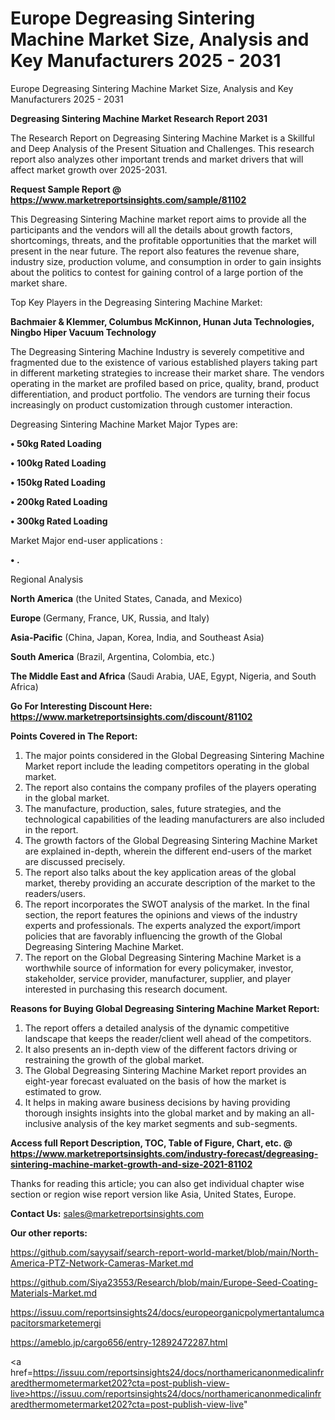 # Europe Degreasing Sintering Machine Market Size, Analysis and Key Manufacturers 2025 - 2031
Europe Degreasing Sintering Machine Market Size, Analysis and Key Manufacturers 2025 - 2031

<strong>Degreasing Sintering Machine Market Research Report 2031</strong>

The Research Report on Degreasing Sintering Machine Market is a Skillful and Deep Analysis of the Present Situation and Challenges. This research report also analyzes other important trends and market drivers that will affect market growth over 2025-2031.

<strong>Request Sample Report @ <a href=https://www.marketreportsinsights.com/sample/81102>https://www.marketreportsinsights.com/sample/81102</a></strong>

This Degreasing Sintering Machine market report aims to provide all the participants and the vendors will all the details about growth factors, shortcomings, threats, and the profitable opportunities that the market will present in the near future. The report also features the revenue share, industry size, production volume, and consumption in order to gain insights about the politics to contest for gaining control of a large portion of the market share.

Top Key Players in the Degreasing Sintering Machine Market:

<strong>Bachmaier & Klemmer, Columbus McKinnon, Hunan Juta Technologies, Ningbo Hiper Vacuum Technology</strong>

The Degreasing Sintering Machine Industry is severely competitive and fragmented due to the existence of various established players taking part in different marketing strategies to increase their market share. The vendors operating in the market are profiled based on price, quality, brand, product differentiation, and product portfolio. The vendors are turning their focus increasingly on product customization through customer interaction.

Degreasing Sintering Machine Market Major Types are:

<strong>• 50kg Rated Loading

• 100kg Rated Loading

• 150kg Rated Loading

• 200kg Rated Loading

• 300kg Rated Loading</strong>

Market Major end-user applications :

<strong>• .</strong>

Regional Analysis

</u><strong><b>North America</b></strong> (the United States, Canada, and Mexico)

<strong><b>Europe </b></strong>(Germany, France, UK, Russia, and Italy)

<strong><b>Asia-Pacific</b></strong> (China, Japan, Korea, India, and Southeast Asia)

<strong><b>South America</b></strong> (Brazil, Argentina, Colombia, etc.)

<strong><b>The Middle East and Africa</b></strong> (Saudi Arabia, UAE, Egypt, Nigeria, and South Africa)

<strong>Go For Interesting Discount Here: <a href=https://www.marketreportsinsights.com/discount/81102>https://www.marketreportsinsights.com/discount/81102</a></strong>

<strong>Points Covered in The Report:</strong>
<ol>
  <li>The major points considered in the Global Degreasing Sintering Machine Market report include the leading competitors operating in the global market.</li>
  <li>The report also contains the company profiles of the players operating in the global market.</li>
  <li>The manufacture, production, sales, future strategies, and the technological capabilities of the leading manufacturers are also included in the report.</li>
  <li>The growth factors of the Global Degreasing Sintering Machine Market are explained in-depth, wherein the different end-users of the market are discussed precisely.</li>
  <li>The report also talks about the key application areas of the global market, thereby providing an accurate description of the market to the readers/users.</li>
  <li>The report incorporates the SWOT analysis of the market. In the final section, the report features the opinions and views of the industry experts and professionals. The experts analyzed the export/import policies that are favorably influencing the growth of the Global Degreasing Sintering Machine Market.</li>
  <li>The report on the Global Degreasing Sintering Machine Market is a worthwhile source of information for every policymaker, investor, stakeholder, service provider, manufacturer, supplier, and player interested in purchasing this research document.</li>
</ol>
<strong>Reasons for Buying Global Degreasing Sintering Machine Market Report:</strong>

<ol>
  <li>The report offers a detailed analysis of the dynamic competitive landscape that keeps the reader/client well ahead of the competitors.</li>
  <li>It also presents an in-depth view of the different factors driving or restraining the growth of the global market.</li>
  <li>The Global Degreasing Sintering Machine Market report provides an eight-year forecast evaluated on the basis of how the market is estimated to grow.</li>
  <li>It helps in making aware business decisions by having providing thorough insights insights into the global market and by making an all-inclusive analysis of the key market segments and sub-segments.</li>
</ol>
<strong>Access full Report Description, TOC, Table of Figure, Chart, etc. @ <a href=https://www.marketreportsinsights.com/industry-forecast/degreasing-sintering-machine-market-growth-and-size-2021-81102>https://www.marketreportsinsights.com/industry-forecast/degreasing-sintering-machine-market-growth-and-size-2021-81102</a></strong>


Thanks for reading this article; you can also get individual chapter wise section or region wise report version like Asia, United States, Europe.

<strong>Contact Us:</strong>
sales@marketreportsinsights.com

<strong>Our other reports:</strong>

<a href=https://github.com/sayysaif/search-report-world-market/blob/main/North-America-PTZ-Network-Cameras-Market.md>https://github.com/sayysaif/search-report-world-market/blob/main/North-America-PTZ-Network-Cameras-Market.md</a>

<a href=https://github.com/Siya23553/Research/blob/main/Europe-Seed-Coating-Materials-Market.md>https://github.com/Siya23553/Research/blob/main/Europe-Seed-Coating-Materials-Market.md</a>

<a href=https://issuu.com/reportsinsights24/docs/europeorganicpolymertantalumcapacitorsmarketemergi>https://issuu.com/reportsinsights24/docs/europeorganicpolymertantalumcapacitorsmarketemergi</a>

<a href=https://ameblo.jp/cargo656/entry-12892472287.html>https://ameblo.jp/cargo656/entry-12892472287.html</a>

<a href=https://issuu.com/reportsinsights24/docs/northamericanonmedicalinfraredthermometermarket202?cta=post-publish-view-live>https://issuu.com/reportsinsights24/docs/northamericanonmedicalinfraredthermometermarket202?cta=post-publish-view-live</a>"
